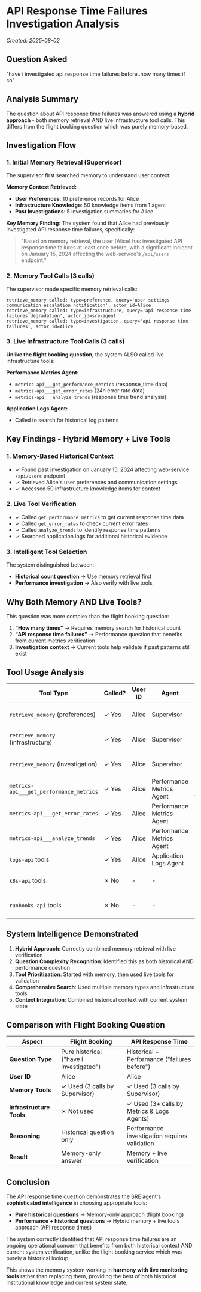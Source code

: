 # API Response Time Failures Investigation Analysis

*Created: 2025-08-02*

## Question Asked
"have i investigated api response time failures before..how many times if so"

## Analysis Summary

The question about API response time failures was answered using a **hybrid approach** - both memory retrieval AND live infrastructure tool calls. This differs from the flight booking question which was purely memory-based.

## Investigation Flow

### 1. Initial Memory Retrieval (Supervisor)
The supervisor first searched memory to understand user context:

**Memory Context Retrieved:**
- **User Preferences**: 10 preference records for Alice
- **Infrastructure Knowledge**: 50 knowledge items from 1 agent  
- **Past Investigations**: 5 investigation summaries for Alice

**Key Memory Finding**: The system found that Alice had previously investigated API response time failures, specifically:
> "Based on memory retrieval, the user (Alice) has investigated API response time failures at least once before, with a significant incident on January 15, 2024 affecting the web-service's `/api/users` endpoint."

### 2. Memory Tool Calls (3 calls)
The supervisor made specific memory retrieval calls:

```
retrieve_memory called: type=preference, query='user settings communication escalation notification', actor_id=Alice
retrieve_memory called: type=infrastructure, query='api response time failures degradation', actor_id=sre-agent  
retrieve_memory called: type=investigation, query='api response time failures', actor_id=Alice
```

### 3. Live Infrastructure Tool Calls (3 calls)
**Unlike the flight booking question**, the system ALSO called live infrastructure tools:

**Performance Metrics Agent:**
- `metrics-api___get_performance_metrics` (response_time data)
- `metrics-api___get_error_rates` (24h error rate data)  
- `metrics-api___analyze_trends` (response time trend analysis)

**Application Logs Agent:**
- Called to search for historical log patterns

## Key Findings - Hybrid Memory + Live Tools

### 1. **Memory-Based Historical Context**
- ✓ Found past investigation on January 15, 2024 affecting web-service `/api/users` endpoint
- ✓ Retrieved Alice's user preferences and communication settings
- ✓ Accessed 50 infrastructure knowledge items for context

### 2. **Live Tool Verification**  
- ✓ Called `get_performance_metrics` to get current response time data
- ✓ Called `get_error_rates` to check current error rates
- ✓ Called `analyze_trends` to identify response time patterns
- ✓ Searched application logs for additional historical evidence

### 3. **Intelligent Tool Selection**
The system distinguished between:
- **Historical count question** → Use memory retrieval first
- **Performance investigation** → Also verify with live tools

## Why Both Memory AND Live Tools?

This question was more complex than the flight booking question:

1. **"How many times"** → Requires memory search for historical count
2. **"API response time failures"** → Performance question that benefits from current metrics verification
3. **Investigation context** → Current tools help validate if past patterns still exist

## Tool Usage Analysis

| Tool Type | Called? | User ID | Agent | Purpose | Result |
|-----------|---------|---------|-------|---------|---------|
| `retrieve_memory` (preferences) | ✓ Yes | Alice | Supervisor | Get Alice's preferences | Found 10 preference records |
| `retrieve_memory` (infrastructure) | ✓ Yes | Alice | Supervisor | Get past infrastructure knowledge | Found 50 knowledge items |
| `retrieve_memory` (investigation) | ✓ Yes | Alice | Supervisor | Get past investigations | Found 5 investigation summaries |
| `metrics-api___get_performance_metrics` | ✓ Yes | Alice | Performance Metrics Agent | Current response time data | Retrieved current metrics |
| `metrics-api___get_error_rates` | ✓ Yes | Alice | Performance Metrics Agent | Current error rates | Retrieved error rate data |
| `metrics-api___analyze_trends` | ✓ Yes | Alice | Performance Metrics Agent | Response time trends | Analyzed trend patterns |
| `logs-api` tools | ✓ Yes | Alice | Application Logs Agent | Historical log analysis | Searched for patterns |
| `k8s-api` tools | ✗ No | - | - | Cluster status | Not needed for this query |
| `runbooks-api` tools | ✗ No | - | - | Operational procedures | Not needed for this query |

## System Intelligence Demonstrated

1. **Hybrid Approach**: Correctly combined memory retrieval with live verification
2. **Question Complexity Recognition**: Identified this as both historical AND performance question
3. **Tool Prioritization**: Started with memory, then used live tools for validation
4. **Comprehensive Search**: Used multiple memory types and infrastructure tools
5. **Context Integration**: Combined historical context with current system state

## Comparison with Flight Booking Question

| Aspect | Flight Booking | API Response Time |
|--------|----------------|------------------|
| **Question Type** | Pure historical ("have i investigated") | Historical + Performance ("failures before") |
| **User ID** | Alice | Alice |
| **Memory Tools** | ✓ Used (3 calls by Supervisor) | ✓ Used (3 calls by Supervisor) |
| **Infrastructure Tools** | ✗ Not used | ✓ Used (3+ calls by Metrics & Logs Agents) |
| **Reasoning** | Historical question only | Performance investigation requires validation |
| **Result** | Memory-only answer | Memory + live verification |

## Conclusion

The API response time question demonstrates the SRE agent's **sophisticated intelligence** in choosing appropriate tools:

- **Pure historical questions** → Memory-only approach (flight booking)
- **Performance + historical questions** → Hybrid memory + live tools approach (API response times)

The system correctly identified that API response time failures are an ongoing operational concern that benefits from both historical context AND current system verification, unlike the flight booking service which was purely a historical lookup.

This shows the memory system working in **harmony with live monitoring tools** rather than replacing them, providing the best of both historical institutional knowledge and current system state.